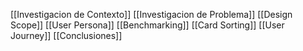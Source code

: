 [[Investigacion de Contexto]]
[[Investigacion de Problema]]
[[Design Scope]]
[[User Persona]]
[[Benchmarking]]
[[Card Sorting]]
[[User Journey]]
[[Conclusiones]]

